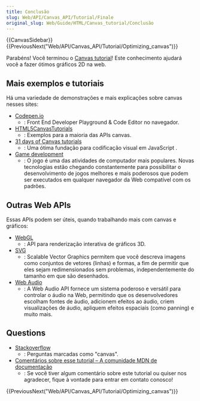 ```yaml
---
title: Conclusão
slug: Web/API/Canvas_API/Tutorial/Finale
original_slug: Web/Guide/HTML/Canvas_tutorial/Conclusão
---
```

{{CanvasSidebar}} {{PreviousNext("Web/API/Canvas_API/Tutorial/Optimizing_canvas")}}

Parabéns! Você terminou o [Canvas tutorial](/pt-BR/docs/Web/API/Canvas_API/Tutorial)! Este conhecimento ajudará você a fazer ótimos gráficos 2D na web.

## Mais exemplos e tutoriais

Há uma variedade de demonstrações e mais explicações sobre canvas nesses sites:

- [Codepen.io](http://codepen.io/search?q=canvas)
  - : Front End Developer Playground & Code Editor no navegador.
- [HTML5CanvasTutorials](http://www.html5canvastutorials.com/)
  - : Exemplos para a maioria das APIs canvas.
- [31 days of Canvas tutorials](http://creativejs.com/2011/08/31-days-of-canvas-tutorials/)
  - : Uma ótima fundação para codificação visual em JavaScript .
- [Game development](/pt-BR/docs/Games)
  - : O jogo é uma das atividades de computador mais populares. Novas tecnologias estão chegando constantemente para possibilitar o desenvolvimento de jogos melhores e mais poderosos que podem ser executados em qualquer navegador da Web compatível com os padrões.

## Outras Web APIs

Essas APIs podem ser úteis, quando trabalhando mais com canvas e gráficos:

- [WebGL](/pt-BR/docs/Web/WebGL)
  - : API para renderização interativa de gráficos 3D.
- [SVG](/pt-BR/docs/Web/SVG)
  - : Scalable Vector Graphics permitem que você descreva imagens como conjuntos de vetores (linhas) e formas, a fim de permitir que eles sejam redimensionados sem problemas, independentemente do tamanho em que são desenhados.
- [Web Audio](/pt-BR/docs/Web/API/Web_Audio_API)
  - : A Web Audio API fornece um sistema poderoso e versátil para controlar o áudio na Web, permitindo que os desenvolvedores escolham fontes de áudio, adicionem efeitos ao áudio, criem visualizações de áudio, apliquem efeitos espaciais (como panning) e muito mais.

## Questions

- [Stackoverflow](http://stackoverflow.com/questions/tagged/canvas)
  - : Perguntas marcadas como "canvas".
- [Comentários sobre esse tutorial – A comunidade MDN de documentação](/pt-BR/docs/MDN)
  - : Se você tiver algum comentário sobre este tutorial ou quiser nos agradecer, fique à vontade para entrar em contato conosco!

{{PreviousNext("Web/API/Canvas_API/Tutorial/Optimizing_canvas")}}
